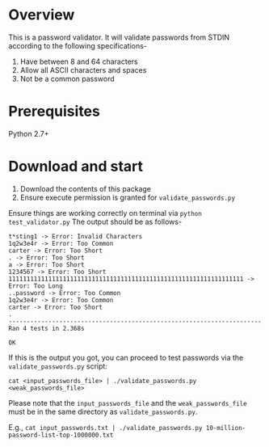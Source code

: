 # Overview

This is a password validator. It will validate passwords from STDIN
according to the following specifications-

1. Have between 8 and 64 characters
2. Allow all ASCII characters and spaces
3. Not be a common password

# Prerequisites

Python 2.7+

# Download and start

1. Download the contents of this package
2. Ensure execute permission is granted for `validate_passwords.py`

Ensure things are working correctly on terminal via `python test_validator.py`
The output should be as follows-

```
t*sting1 -> Error: Invalid Characters
1q2w3e4r -> Error: Too Common
carter -> Error: Too Short
. -> Error: Too Short
a -> Error: Too Short
1234567 -> Error: Too Short
11111111111111111111111111111111111111111111111111111111111111111 -> Error: Too Long
..password -> Error: Too Common
1q2w3e4r -> Error: Too Common
carter -> Error: Too Short
.
----------------------------------------------------------------------
Ran 4 tests in 2.368s

OK
```

If this is the output you got, you can proceed to test passwords via the
`validate_passwords.py` script:

`cat <input_passwords_file> | ./validate_passwords.py <weak_passwords_file>`

Please note that the `input_passwords_file` and the `weak_passwords_file`
must be in the same directory as `validate_passwords.py`.


E.g., `cat input_passwords.txt | ./validate_passwords.py 10-million-password-list-top-1000000.txt`